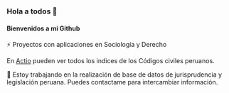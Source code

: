 ### Hola a todos 👋
#### Bienvenidos a mi Github

⚡ Proyectos con aplicaciones en Sociología y Derecho

En [Actio](https://actio1680.github.io/) pueden ver todos los indices de los Códigos civiles peruanos. 

 💬 Estoy trabajando en la realización de base de datos de jurisprudencia y legislación peruana. Puedes contactame para intercambiar información. 

<!--
**Will5678/Will5678** is a ✨ _special_ ✨ repository because its `README.md` (this file) appears on your GitHub profile.

Here are some ideas to get you started:

- 🔭 I’m currently working on ...
- 🌱 I’m currently learning ...
- 👯 I’m looking to collaborate on ...
- 🤔 I’m looking for help with ...
- 💬 Ask me about ...
- 📫 How to reach me: ...
- 😄 Pronouns: ...
- ⚡ Fun fact: ...
-->
